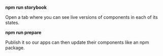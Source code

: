 **npm run storybook**

Open a tab where you can see live versions of components in each of its states. 

**npm run prepare**

Publish it so our apps can then update their components like an npm package.